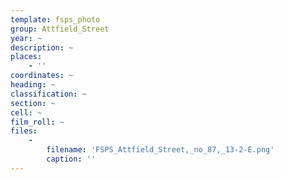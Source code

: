```yaml
---
template: fsps_photo
group: Attfield_Street
year: ~
description: ~
places:
    - ''
coordinates: ~
heading: ~
classification: ~
section: ~
cell: ~
film_roll: ~
files:
    -
        filename: 'FSPS_Attfield_Street,_no_87,_13-2-E.png'
        caption: ''
---
```

